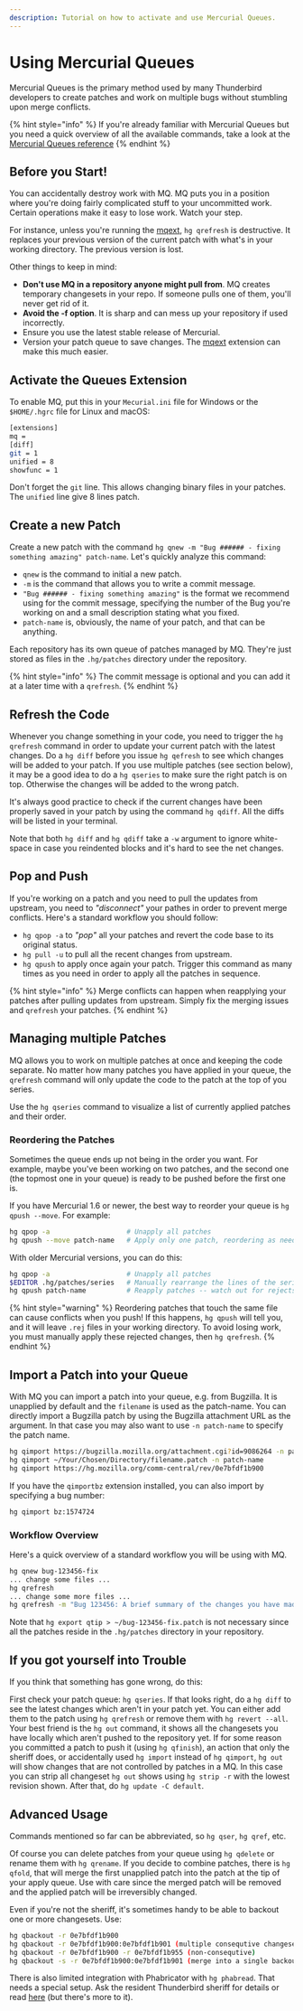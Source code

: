 ```yaml
---
description: Tutorial on how to activate and use Mercurial Queues.
---
```


# Using Mercurial Queues

Mercurial Queues is the primary method used by many Thunderbird developers to create patches and work on multiple bugs without stumbling upon merge conflicts.

{% hint style="info" %}
If you're already familiar with Mercurial Queues but you need a quick overview of all the available commands, take a look at the [Mercurial Queues reference](http://hgbook.red-bean.com/read/mercurial-queues-reference.html)
{% endhint %}

## Before you Start!

You can accidentally destroy work with MQ. MQ puts you in a position where you're doing fairly complicated stuff to your uncommitted work. Certain operations make it easy to lose work. Watch your step.

For instance, unless you're running the [mqext](https://bitbucket.org/sfink/mqext/), `hg qrefresh` is destructive. It replaces your previous version of the current patch with what's in your working directory. The previous version is lost.

Other things to keep in mind:

* **Don't use MQ in a repository anyone might pull from**. MQ creates temporary changesets in your repo. If someone pulls one of them, you'll never get rid of it.
* **Avoid the -f option**. It is sharp and can mess up your repository if used incorrectly.
* Ensure you use the latest stable release of Mercurial.
* Version your patch queue to save changes. The [mqext](https://bitbucket.org/sfink/mqext/) extension can make this much easier.

## Activate the Queues Extension

To enable MQ, put this in your `Mecurial.ini` file for Windows or the `$HOME/.hgrc` file for Linux and macOS:

```bash
[extensions]
mq =
[diff]
git = 1
unified = 8
showfunc = 1
```

Don't forget the `git` line. This allows changing binary files in your patches. The `unified` line give 8 lines patch.

## Create a new Patch

Create a new patch with the command `hg qnew -m "Bug ###### - fixing something amazing" patch-name`. Let's quickly analyze this command:

* `qnew` is the command to initial a new patch.
* `-m` is the command that allows you to write a commit message.
* `"Bug ###### - fixing something amazing"` is the format we recommend using for the commit message, specifying the number of the Bug you're working on and a small description stating what you fixed.
* `patch-name` is, obviously, the name of your patch, and that can be anything.

Each repository has its own queue of patches managed by MQ. They're just stored as files in the `.hg/patches` directory under the repository.

{% hint style="info" %}
The commit message is optional and you can add it at a later time with a `qrefresh`.
{% endhint %}

## Refresh the Code

Whenever you change something in your code, you need to trigger the `hg qrefresh` command in order to update your current patch with the latest changes. Do a `hg diff` before you issue `hg qefresh` to see which changes will be added to your patch. If you use multiple patches \(see section below\), it may be a good idea to do a `hg qseries` to make sure the right patch is on top. Otherwise the changes will be added to the wrong patch.

It's always good practice to check if the current changes have been properly saved in your patch by using the command `hg qdiff`. All the diffs will be listed in your terminal.

Note that both `hg diff` and `hg qdiff` take a `-w` argument to ignore white-space in case you reindented blocks and it's hard to see the net changes.

## Pop and Push

If you're working on a patch and you need to pull the updates from upstream, you need to _"disconnect"_ your pathes in order to prevent merge conflicts. Here's a standard workflow you should follow:

* `hg qpop -a` to _"pop"_ all your patches and revert the code base to its original status.
* `hg pull -u` to pull all the recent changes from upstream.
* `hg qpush` to apply once again your patch. Trigger this command as many times as you need in order to apply all the patches in sequence.

{% hint style="info" %}
Merge conflicts can happen when reapplying your patches after pulling updates from upstream. Simply fix the merging issues and `qrefresh` your patches.
{% endhint %}

## Managing multiple Patches

MQ allows you to work on multiple patches at once and keeping the code separate. No matter how many patches you have applied in your queue, the `qrefresh` command will only update the code to the patch at the top of you series.

Use the `hg qseries` command to visualize a list of currently applied patches and their order.

### Reordering the Patches

Sometimes the queue ends up not being in the order you want. For example, maybe you've been working on two patches, and the second one \(the topmost one in your queue\) is ready to be pushed before the first one is.

If you have Mercurial 1.6 or newer, the best way to reorder your queue is `hg qpush --move`. For example:

```bash
hg qpop -a                   # Unapply all patches
hg qpush --move patch-name   # Apply only one patch, reordering as needed
```

With older Mercurial versions, you can do this:

```bash
hg qpop -a                   # Unapply all patches
$EDITOR .hg/patches/series   # Manually rearrange the lines of the series file
hg qpush patch-name          # Reapply patches -- watch out for rejects!
```

{% hint style="warning" %}
Reordering patches that touch the same file can cause conflicts when you push! If this happens, `hg qpush` will tell you, and it will leave `.rej` files in your working directory. To avoid losing work, you must manually apply these rejected changes, then `hg qrefresh`.
{% endhint %}

## Import a Patch into your Queue

With MQ you can import a patch into your queue, e.g. from Bugzilla. It is unapplied by default and the `filename` is used as the patch-name. You can directly import a Bugzilla patch by using the Bugzilla attachment URL as the argument. In that case you may also want to use `-n patch-name` to specify the patch name.

```bash
hg qimport https://bugzilla.mozilla.org/attachment.cgi?id=9086264 -n patch-name
hg qimport ~/Your/Chosen/Directory/filename.patch -n patch-name
hg qimport https://hg.mozilla.org/comm-central/rev/0e7bfdf1b900
```

If you have the `qimportbz` extension installed, you can also import by specifying a bug number:

```bash
hg qimport bz:1574724
```

### Workflow Overview

Here's a quick overview of a standard workflow you will be using with MQ.

```bash
hg qnew bug-123456-fix
... change some files ...
hg qrefresh
... change some more files ...
hg qrefresh -m "Bug 123456: A brief summary of the changes you have made."
```

Note that `hg export qtip > ~/bug-123456-fix.patch` is not necessary since all the patches reside in the `.hg/patches` directory in your repository.

## If you got yourself into Trouble

If you think that something has gone wrong, do this:

First check your patch queue: `hg qseries`. If that looks right, do a `hg diff` to see the latest changes which aren't in your patch yet. You can either add them to the patch using `hg qrefresh` or remove them with `hg revert --all`. Your best friend is the `hg out` command, it shows all the changesets you have locally which aren't pushed to the repository yet. If for some reason you committed a patch to push it \(using `hg qfinish`\), an action that only the sheriff does, or accidentally used `hg import` instead of `hg qimport`, `hg out` will show changes that are not controlled by patches in a MQ. In this case you can strip all changeset `hg out` shows using `hg strip -r` with the lowest revision shown. After that, do `hg update -C default`.

## Advanced Usage

Commands mentioned so far can be abbreviated, so `hg qser`, `hg qref`, etc.

Of course you can delete patches from your queue using `hg qdelete` or rename them with `hg qrename`. If you decide to combine patches, there is `hg qfold`, that will merge the first unapplied patch into the patch at the tip of your apply queue. Use with care since the merged patch will be removed and the applied patch will be irreversibly changed.

Even if you're not the sheriff, it's sometimes handy to be able to backout one or more changesets. Use:

```bash
hg qbackout -r 0e7bfdf1b900
hg qbackout -r 0e7bfdf1b900:0e7bfdf1b901 (multiple consequtive changesets)
hg qbackout -r 0e7bfdf1b900 -r 0e7bfdf1b955 (non-consequtive)
hg qbackout -s -r 0e7bfdf1b900:0e7bfdf1b901 (merge into a single backout changeset)
```

There is also limited integration with Phabricator with `hg phabread`. That needs a special setup. Ask the resident Thunderbird sheriff for details or read [here](https://www.mercurial-scm.org/wiki/Phabricator#Setting_up_hg) \(but there's more to it\).




